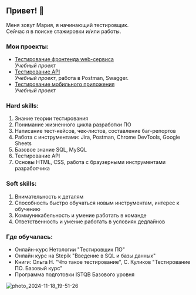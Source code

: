 ## Привет! 👋
Меня зовут Мария, я начинающий тестировщик. <br>
Сейчас я в поиске стажировки и/или работы. <br>

### Мои проекты:
* [Тестирование фронтенда web-сервиса](https://github.com/malsmasher/Test-cases-for-the-form?tab=readme-ov-file)<br>
  *Учебный проект*
* [Тестирование API](https://github.com/malsmasher/Test-task)<br>
  *Учебный проект*, работа в Postman, Swagger.
* [Тестирование мобильного приложения](https://github.com/malsmasher/NEXTRACKER-app?tab=readme-ov-file)<br>
  *Учебный проект*

### Hard skills:
1. Знание теории тестирования
2. Понимание жизненного цикла разработки ПО
3. Написание тест-кейсов, чек-листов, составление баг-репортов
4. Работа с инструментами: Jira, Postman, Chrome DevTools, Google Sheets
5. Базовое знание SQL, MySQL
6. Тестирование API
7. Основы HTML, CSS, работа с браузерными инструментами разработчика

### Soft skills:
1. Внимательность к деталям
2. Способность быстро обучаться новым инструментам, интерес к обучению
3. Коммуникабельность и умение работать в команде
4. Ответственность и умение работать в условиях дедлайнов

### Где обучалась:
- Онлайн-курс Нетологии "Тестировщик ПО"
- Онлайн курс на Stepik "Введение в SQL и базы данных"
- Книги: Ольга Н. "Что такое тестирование", С. Куликов "Тестирование ПО. Базовый курс"
- Программа подготовки ISTQB Базового уровня

![photo_2024-11-18_19-51-26](https://github.com/user-attachments/assets/56aa3cb9-8892-4c71-a60b-8b11d139ffae)
